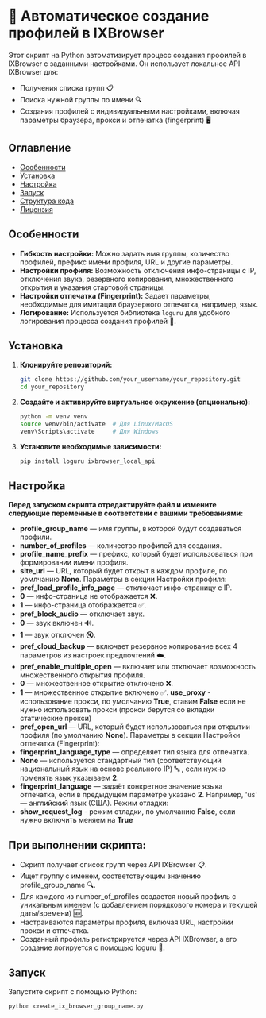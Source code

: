 # 🚀 Автоматическое создание профилей в IXBrowser

Этот скрипт на Python автоматизирует процесс создания профилей в IXBrowser с заданными настройками. Он использует локальное API IXBrowser для:
- Получения списка групп 📋
- Поиска нужной группы по имени 🔍
- Создания профилей с индивидуальными настройками, включая параметры браузера, прокси и отпечатка (fingerprint) 🖥️

## Оглавление

- [Особенности](#особенности)
- [Установка](#установка)
- [Настройка](#настройка)
- [Запуск](#запуск)
- [Структура кода](#структура-кода)
- [Лицензия](License) 

## Особенности

- **Гибкость настройки:** Можно задать имя группы, количество профилей, префикс имени профиля, URL и другие параметры.
- **Настройки профиля:** Возможность отключения инфо-страницы с IP, отключения звука, резервного копирования, множественного открытия и указания стартовой страницы.
- **Настройки отпечатка (Fingerprint):** Задает параметры, необходимые для имитации браузерного отпечатка, например, язык.
- **Логирование:** Используется библиотека `loguru` для удобного логирования процесса создания профилей 📜.

## Установка

1. **Клонируйте репозиторий:**

   ```bash
   git clone https://github.com/your_username/your_repository.git
   cd your_repository

2. **Создайте и активируйте виртуальное окружение (опционально):**

   ```bash
   python -m venv venv
   source venv/bin/activate  # Для Linux/MacOS
   venv\Scripts\activate     # Для Windows

3. **Установите необходимые зависимости:**

   ```bash
   pip install loguru ixbrowser_local_api

## Настройка
**Перед запуском скрипта отредактируйте файл и измените следующие переменные в соответствии с вашими требованиями:**

- **profile_group_name** — имя группы, в которой будут создаваться профили.
- **number_of_profiles** — количество профилей для создания.
- **profile_name_prefix** — префикс, который будет использоваться при формировании имени профиля.
- **site_url** — URL, который будет открыт в каждом профиле, по уомлчанию **None**.
Параметры в секции Настройки профиля:
- **pref_load_profile_info_page** — отключает инфо-страницу с IP.
- **0** — инфо-страница не отображается ❌.
- **1** — инфо-страница отображается ✅.
- **pref_block_audio** — отключает звук.
- **0** — звук включен 🔊.
- **1** — звук отключен 🔇.
- **pref_cloud_backup** — включает резервное копирование всех 4 параметров из настроек предпочтений ☁️.
- **pref_enable_multiple_open** — включает или отключает возможность множественного открытия профиля.
- **0** — множественное открытие отключено ❌.
- **1** — множественное открытие включено ✅.
   **use_proxy** - использование прокси, по умолчанию **True**, ставим **False** если не нужно использовать прокси (прокси берутся со вкладки статические прокси)
- **pref_open_url** — URL, который будет использоваться при открытии профиля (по умолчанию **None**).
Параметры в секции Настройки отпечатка (Fingerprint):
- **fingerprint_language_type** — определяет тип языка для отпечатка.
- **None** — используется стандартный тип (соответствующий национальный язык на основе реального IP) 🔤 , если нужно поменять язык указываем **2**.
- **fingerprint_language** — задаёт конкретное значение языка отпечатка, если в предыдущем параметре указано **2**.
Например, 'us' — английский язык (США).
Режим отладки:
- **show_request_log** - режим отладки, по умолчанию **False**, если нужно включить меняем на **True**

## При выполнении скрипта:

- Скрипт получает список групп через API IXBrowser 📋.
- Ищет группу с именем, соответствующим значению profile_group_name 🔍.
- Для каждого из number_of_profiles создается новый профиль с уникальным именем (с добавлением порядкового номера и текущей даты/времени) 🆕.
- Настраиваются параметры профиля, включая URL, настройки прокси и отпечатка.
- Созданный профиль регистрируется через API IXBrowser, а его создание логируется с помощью loguru 📜.

## Запуск
Запустите скрипт с помощью Python:

```bash
python create_ix_browser_group_name.py
